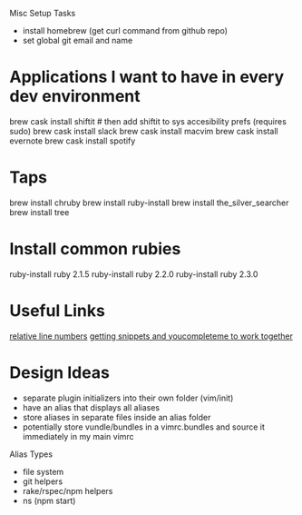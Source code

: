 Misc Setup Tasks
* install homebrew (get curl command from github repo)
* set global git email and name

# Applications I want to have in every dev environment
brew cask install shiftit   # then add shiftit to sys accesibility prefs (requires sudo)
brew cask install slack 
brew cask install macvim
brew cask install evernote
brew cask install spotify

# Taps
brew install chruby
brew install ruby-install
brew install the_silver_searcher
brew install tree

# Install common rubies
ruby-install ruby 2.1.5
ruby-install ruby 2.2.0
ruby-install ruby 2.3.0

# Useful Links
[relative line numbers](http://jeffkreeftmeijer.com/2012/relative-line-numbers-in-vim-for-super-fast-movement/)
[getting snippets and youcompleteme to work together](http://stackoverflow.com/questions/14896327/ultisnips-and-youcompleteme)

# Design Ideas
* separate plugin initializers into their own folder (vim/init)
* have an alias that displays all aliases
* store aliases in separate files inside an alias folder
* potentially store vundle/bundles in a vimrc.bundles and source it immediately in my main vimrc

Alias Types
* file system
* git helpers
* rake/rspec/npm helpers
* ns (npm start)
